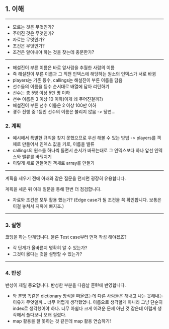## 1. 이해

---
- 모르는 것은 무엇인가?
- 주어진 것은 무엇인가?
- 자료는 무엇인가?
- 조건은 무엇인가?
- 조건은 알아내야 하는 것을 찾는데 충분한가?
---
- 해설진이 부른 이름은 바로 앞사람을 추월한 사람의 이름
- 즉 해설진이 부른 이름과 그 직전 인덱스에 해당하는 원소의 인덱스가 서로 바뀜
- players는 기존 등수, callings는 해설진이 부른 이름을 담음
- 선수들의 이름을 등수 순서대로 배열에 담아 리턴하기
- 선수는 총 5명 이상 5만 명 이하
- 선수 이름은 3 이상 10 이하(이게 왜 주어진걸까?)
- 해설진이 부른 선수 이름은 2 이상 100만 이하
- 경주 진행 중 1등인 선수의 이름은 불리지 않음 -> 당연...

### 2. 계획
- 예시에서 특별한 규칙을 찾지 못했으므로 우선 해볼 수 있는 방법 -> players를 객체로 만들어서 인덱스 값을 키로, 이름을 밸류
- callings의 원소를 하나씩 돌면서 순서가 바뀌는대로 그 인덱스보다 하나 앞선 인덱스와 밸류를 바꿔치기
- 이렇게 새로 만들어진 객체로 array를 만들기

---
계획을 세우기 전에 아래와 같은 질문을 던지면 굉장히 유용합니다.

계획을 세운 뒤 아래 질문을 통해 한번 더 점검합니다.

- 자료와 조건은 모두 활용 했는가? (Edge case가 될 조건을 꼭 확인합니다. 보통은 이걸 놓쳐서 지옥에 빠지죠.)
---

### 3. 실행

코딩을 하는 단계입니다. 물론 Test case부터 먼저 작성 해야겠죠?

- 각 단계가 올바른지 명확히 알 수 있는가?
- 그것이 옳다는 것을 설명할 수 있는가?

---

### 4. 반성

반성이 제일 중요합니다. 반성한 부분을 다음날 훈련에 반영합니다.
- 와 분명 똑같은 dictionary 방식을 떠올렸는데 다른 사람들은 해내고 나는 못해내는 이유가 무엇일까... 너무 어렵게 생각했었나. 이름으로 생각할게 아니라 그냥 단순히 index로 생각했어야 하나. 너무 아쉽다 크게 어려운 문제 아닌 것 같은데 어렵게 생각해서 풀다보니 오래 걸렸다.
- map 활용을 잘 못하는 것 같은데 map 활용 연습하기!

